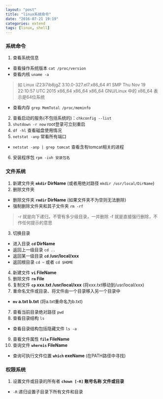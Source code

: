 ```yaml
---
layout: "post"
title: "linux系统命令"
date: "2016-07-21 19:19"
categories: extend
tags: [linux, shell]
---
```


### 系统命令
1. 查看系统信息
  - 查看操作系统版本 `cat /proc/version`
  - 查看内核 `uname -a`
  > 如 Linux iZ23i7ib8jgZ 3.10.0-327.el7.x86_64 \#1 SMP Thu Nov 19 22:10:57 UTC 2015 x86_64 x86_64 x86_64 GNU/Linux 中的 x86_64 表示是64位系统

  - 查看内存 `grep MemTotal /proc/meminfo`

2. 查看启动的服务(不包括系统的)：`chkconfig --list`
3. `shutdown -r now` root登录可立刻重启
4. `df -hl` 查看磁盘使用情况
5. `netstat -anp` 常看所有端口
  - `netstat -anp | grep tomcat` 查看含有tomcat相关的进程
6. 安装程序包 `rpm -ivh 安装包名`

### 文件系统
1. 新建文件夹 **`mkdir` DirName** (或者用绝对路径 `mkdir /usr/local/DirName`)
2. 删除文件夹
  - 删除文件夹 **`rmdir` DirName** (如果文件夹不为空则无法删除)
  - 强制删除文件夹和其子文件夹 `rm -rf`
  > -r 就是向下递归，不管有多少级目录，一并删除
  > -f 就是直接强行删除，不作任何提示的意思

3. 切换目录
  - 进入目录 **`cd` DirName**
  - 返回上一级目录 `cd ..`
  - 返回某一级目录 **`cd` /usr/local/xxx**
  - 返回根目录 `cd ~` 或者 `cd $HOME`
4. 新建文件 **`vi` FileName**
4. 删除文件 **`rm` File**
5. 复制文件 **`cp` xxx.txt /usr/local/xxx** (将xxx.txt移动到/usr/local/xxx)
6. 重命名文件或目录、将文件由一个目录移入另一个目录中
  - **`mv` a.txt b.txt** (将a.txt重命名为b.txt)
7. 查看当前目录绝对路径 `pwd`
8. 查看目录结构 `ls`
  - 查看目录结构包括隐藏文件 `ls -a`
9. 查看文件属性 **`file` FileName**
10. 查询文件 **`whereis` FileName**
  - 查询可执行文件位置 **`which` exeName** (在PATH路径中寻找)


### 权限系统
1. 设置文件或目录的所有者 **`chown [-R]` 账号名称 文件或目录**
  - `-R` 递归设置子目录下所有文件和目录
